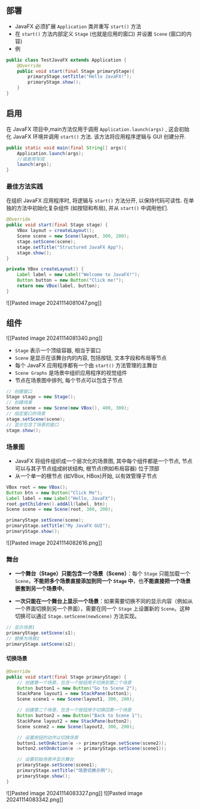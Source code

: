 ## 部署
- JavaFX 必须扩展 `Application` 类并重写 `start()` 方法
- 在 `start()` 方法内部定义 `Stage` (也就是应用的窗口) 并设置 `Scene` (窗口的内容)
- 例
```java
public class TestJavaFX extends Application {
	@Override
	public void start(final Stage primaryStage){
		primaryStage.setTitle("Hello JavaFX!");
		primaryStage.show();
	}
}
```

## 启用
在 JavaFX 项目中,main方法仅用于调用 `Application.launch(args)` , 这会初始化 JavaFX 环境并调用 `start()` 方法. 该方法将应用程序逻辑与 GUI 创建分开.
```java
public static void main(final String[] args){
	Application.launch(args);
	//或者简写成
	launch(args);
}
```

### 最佳方法实践
在组织 JavaFX 应用程序时, 将逻辑与 `start()` 方法分开, 以保持代码可读性. 在单独的方法中初始化复杂组件 (如按钮和布局), 并从 `start()` 中调用他们.
```java
@Override
public void start(final Stage stage) {
    VBox layout = createLayout();
    Scene scene = new Scene(layout, 300, 200);
    stage.setScene(scene);
    stage.setTitle("Structured JavaFX App");
    stage.show();
}

private VBox createLayout() {
    Label label = new Label("Welcome to JavaFX!");
    Button button = new Button("Click me!");
    return new VBox(label, button);
}
```
![[Pasted image 20241114081047.png]]

## 组件
![[Pasted image 20241114081340.png]]
- `Stage` 表示一个顶级容器, 相当于窗口
- `Scene` 是显示在该舞台内的内容, 包括按钮, 文本字段和布局等节点
- 每个 JavaFX 应用程序都有一个由 `start()` 方法管理的主舞台
- `Scene Graphs` 是场景中组织应用程序的视觉组件
- 节点在场景图中排列, 每个节点可以包含子节点
```java
// 创建窗口
Stage stage = new Stage();
// 创建场景
Scene scene = new Scene(new VBox(), 400, 300);
// 指定窗口的场景
stage.setScene(scene);
// 显示包含了场景的窗口
stage.show();
```

### 场景图
- JavaFX 将组件组织成一个层次化的场景图, 其中每个组件都是一个节点, 节点可以与其子节点组成树状结构, 根节点(例如布局容器) 位于顶部
- 从一个单一的根节点 (如VBox, HBox)开始, 以有效管理子节点
```java
VBox root = new VBox();
Button btn = new Button("Click Me");
Label label = new Label("Hello, JavaFX");
root.getChildren().addAll(label, btn);
Scene scene = new Scene(root, 300, 200);

primaryStage.setScene(scene);
primaryStage.setTitle("My JavaFX GUI");
primaryStage.show();
```
![[Pasted image 20241114082616.png]]

### 舞台
- **一个舞台（Stage）只能包含一个场景（Scene）**：每个 `Stage` 只能加载一个 `Scene`，**不能把多个场景直接添加到同一个 `Stage` 中**，也**不能直接把一个场景嵌套到另一个场景中**。
    
- **一次只能在一个舞台上显示一个场景**：如果需要切换不同的显示内容（例如从一个界面切换到另一个界面），需要在同一个 `Stage` 上设置新的 `Scene`。这种切换可以通过 `Stage.setScene(newScene)` 方法实现。
```java
// 显示场景1
primaryStage.setScene(s1);
// 替换为场景2
primaryStage.setScene(s2);
```
#### 切换场景
```java
@Override
public void start(final Stage primaryStage) {
    // 创建第一个场景，包含一个按钮用于切换到第二个场景
    Button button1 = new Button("Go to Scene 2");
    StackPane layout1 = new StackPane(button1);
    Scene scene1 = new Scene(layout1, 300, 200);

    // 创建第二个场景，包含一个按钮用于切换回第一个场景
    Button button2 = new Button("Back to Scene 1");
    StackPane layout2 = new StackPane(button2);
    Scene scene2 = new Scene(layout2, 300, 200);

    // 设置按钮的动作以切换场景
    button1.setOnAction(e -> primaryStage.setScene(scene2));
    button2.setOnAction(e -> primaryStage.setScene(scene1));

    // 设置初始场景并显示舞台
    primaryStage.setScene(scene1);
    primaryStage.setTitle("场景切换示例");
    primaryStage.show();
}
```
![[Pasted image 20241114083327.png]]
![[Pasted image 20241114083342.png]]